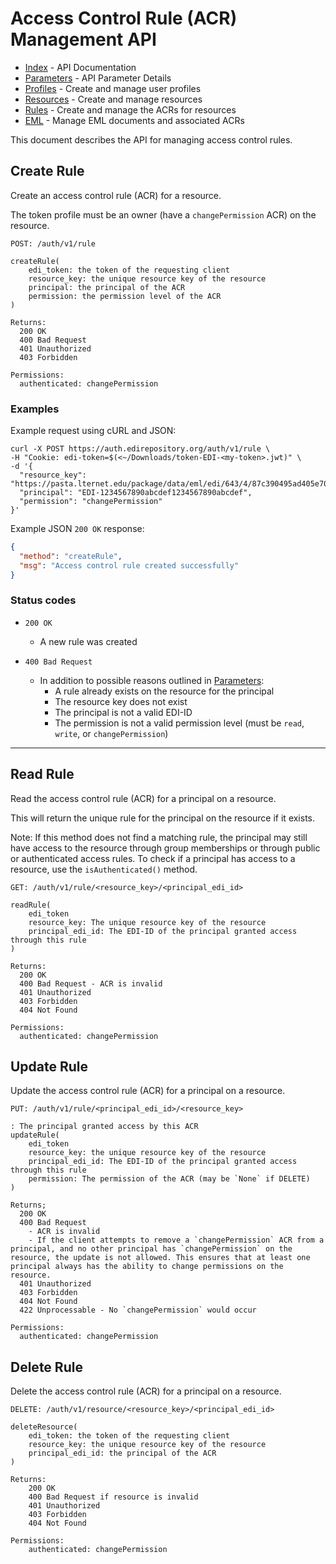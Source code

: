 # Access Control Rule (ACR) Management API

- [Index](index.md) - API Documentation
- [Parameters](parameters.md) - API Parameter Details
- [Profiles](profile.md) - Create and manage user profiles
- [Resources](resource.md) - Create and manage resources
- [Rules](rule.md) - Create and manage the ACRs for resources
- [EML](eml.md) - Manage EML documents and associated ACRs

This document describes the API for managing access control rules.

## Create Rule

Create an access control rule (ACR) for a resource.

The token profile must be an owner (have a `changePermission` ACR) on the resource.

```
POST: /auth/v1/rule

createRule(
    edi_token: the token of the requesting client
    resource_key: the unique resource key of the resource
    principal: the principal of the ACR
    permission: the permission level of the ACR
)

Returns:
  200 OK
  400 Bad Request
  401 Unauthorized
  403 Forbidden

Permissions:
  authenticated: changePermission
```

### Examples

Example request using cURL and JSON:

```shell
curl -X POST https://auth.edirepository.org/auth/v1/rule \
-H "Cookie: edi-token=$(<~/Downloads/token-EDI-<my-token>.jwt)" \
-d '{
  "resource_key": "https://pasta.lternet.edu/package/data/eml/edi/643/4/87c390495ad405e705c09e62ac6f58f0",
  "principal": "EDI-1234567890abcdef1234567890abcdef",
  "permission": "changePermission"
}'
```

Example JSON `200 OK` response:

```json
{
  "method": "createRule",
  "msg": "Access control rule created successfully"
}
```

### Status codes

- `200 OK`
  - A new rule was created

- `400 Bad Request`
  - In addition to possible reasons outlined in [Parameters](parameters.md):
    - A rule already exists on the resource for the principal
    - The resource key does not exist
    - The principal is not a valid EDI-ID
    - The permission is not a valid permission level (must be `read`, `write`, or `changePermission`)

---


## Read Rule

Read the access control rule (ACR) for a principal on a resource.

This will return the unique rule for the principal on the resource if it exists.

Note: If this method does not find a matching rule, the principal may still have access to the resource through group memberships or through public or authenticated access rules. To check if a principal has access to a resource, use the `isAuthenticated()` method. 

```
GET: /auth/v1/rule/<resource_key>/<principal_edi_id>

readRule(
    edi_token
    resource_key: The unique resource key of the resource
    principal_edi_id: The EDI-ID of the principal granted access through this rule
)

Returns:
  200 OK
  400 Bad Request - ACR is invalid
  401 Unauthorized
  403 Forbidden
  404 Not Found

Permissions:
  authenticated: changePermission
```

## Update Rule

Update the access control rule (ACR) for a principal on a resource.

```
PUT: /auth/v1/rule/<principal_edi_id>/<resource_key>

: The principal granted access by this ACR
updateRule(
    edi_token
    resource_key: the unique resource key of the resource
    principal_edi_id: The EDI-ID of the principal granted access through this rule
    permission: The permission of the ACR (may be `None` if DELETE)
)
    
Returns;
  200 OK
  400 Bad Request
    - ACR is invalid
    - If the client attempts to remove a `changePermission` ACR from a principal, and no other principal has `changePermission` on the resource, the update is not allowed. This ensures that at least one principal always has the ability to change permissions on the resource.
  401 Unauthorized
  403 Forbidden
  404 Not Found
  422 Unprocessable - No `changePermission` would occur

Permissions:
  authenticated: changePermission
```

## Delete Rule

Delete the access control rule (ACR) for a principal on a resource.

```
DELETE: /auth/v1/resource/<resource_key>/<principal_edi_id>

deleteResource(
    edi_token: the token of the requesting client
    resource_key: the unique resource key of the resource
    principal_edi_id: the principal of the ACR
)

Returns:
    200 OK
    400 Bad Request if resource is invalid
    401 Unauthorized
    403 Forbidden
    404 Not Found

Permissions:
    authenticated: changePermission
```
